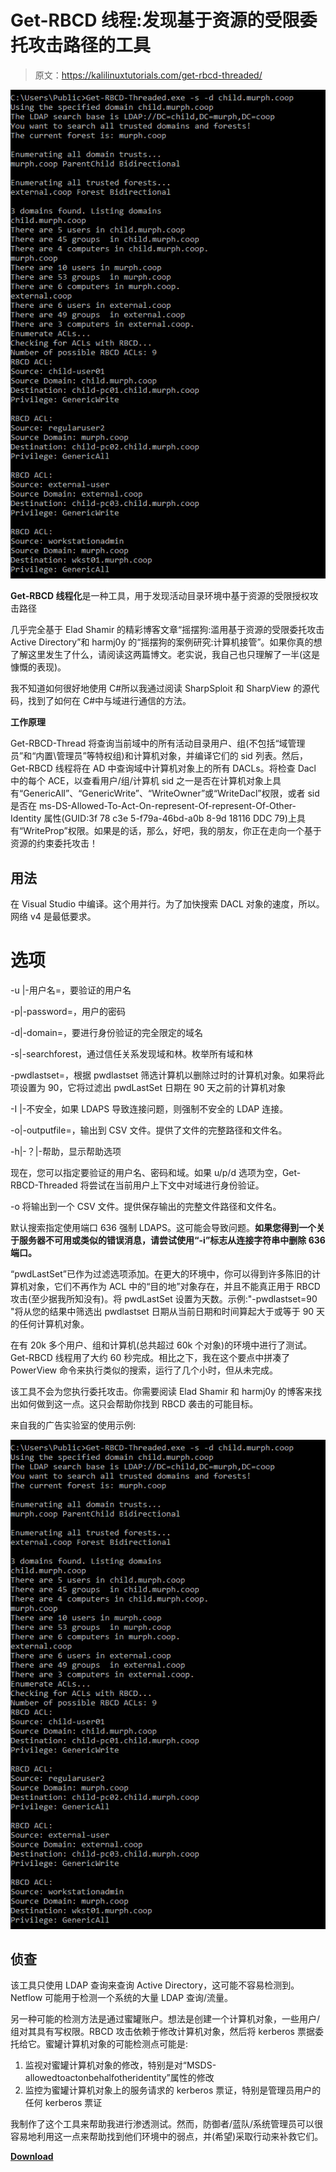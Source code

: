 # Get-RBCD 线程:发现基于资源的受限委托攻击路径的工具

> 原文：<https://kalilinuxtutorials.com/get-rbcd-threaded/>

[![](img/368e4e5af9ebcb043b9135b48200fdf3.png)](https://blogger.googleusercontent.com/img/a/AVvXsEiaULH3JrJZVATe0m9FgbwMPWJovTNr9ByX9UgoH1V7xD2pO4fJJ_2jh3DdO0XzNTdD0of2C5GAKidopqwRiX8Hb-yNsjfpevuVXz5rPoi_Xd_ZzusKlbl39dIv-oLA734zL6SWz6el7dN0NF6bFyvhmktbTNgK_XgKCfSz9NdmBX69m8UDsAjywuhv=s829)

**Get-RBCD 线程化**是一种工具，用于发现活动目录环境中基于资源的受限授权攻击路径

几乎完全基于 Elad Shamir 的精彩博客文章“摇摆狗:滥用基于资源的受限委托攻击 Active Directory”和 harmj0y 的“摇摆狗的案例研究:计算机接管”。如果你真的想了解这里发生了什么，请阅读这两篇博文。老实说，我自己也只理解了一半(这是慷慨的表现)。

我不知道如何很好地使用 C#所以我通过阅读 SharpSploit 和 SharpView 的源代码，找到了如何在 C#中与域进行通信的方法。

**工作原理**

Get-RBCD-Thread 将查询当前域中的所有活动目录用户、组(不包括“域管理员”和“内置\管理员”等特权组)和计算机对象，并编译它们的 sid 列表。然后，Get-RBCD 线程将在 AD 中查询域中计算机对象上的所有 DACLs。将检查 Dacl 中的每个 ACE，以查看用户/组/计算机 sid 之一是否在计算机对象上具有“GenericAll”、“GenericWrite”、“WriteOwner”或“WriteDacl”权限，或者 sid 是否在 ms-DS-Allowed-To-Act-On-represent-Of-represent-Of-Other-Identity 属性(GUID:3f 78 c3e 5-f79a-46bd-a0b 8-9d 18116 DDC 79)上具有“WriteProp”权限。如果是的话，那么，好吧，我的朋友，你正在走向一个基于资源的约束委托攻击！

## 用法

在 Visual Studio 中编译。这个用并行。为了加快搜索 DACL 对象的速度，所以。网络 v4 是最低要求。

# 选项

-u |-用户名=，要验证的用户名

-p|-password=，用户的密码

-d|-domain=，要进行身份验证的完全限定的域名

-s|-searchforest，通过信任关系发现域和林。枚举所有域和林

-pwdlastset=，根据 pwdlastset 筛选计算机以删除过时的计算机对象。如果将此项设置为 90，它将过滤出 pwdLastSet 日期在 90 天之前的计算机对象

-I |-不安全，如果 LDAPS 导致连接问题，则强制不安全的 LDAP 连接。

-o|-outputfile=，输出到 CSV 文件。提供了文件的完整路径和文件名。

-h|-？|-帮助，显示帮助选项

现在，您可以指定要验证的用户名、密码和域。如果 u/p/d 选项为空，Get-RBCD-Threaded 将尝试在当前用户上下文中对域进行身份验证。

-o 将输出到一个 CSV 文件。提供保存输出的完整文件路径和文件名。

默认搜索指定使用端口 636 强制 LDAPS。这可能会导致问题。**如果您得到一个关于服务器不可用或类似的错误消息，请尝试使用“-i”标志从连接字符串中删除 636 端口。**

“pwdLastSet”已作为过滤选项添加。在更大的环境中，你可以得到许多陈旧的计算机对象，它们不再作为 ACL 中的“目的地”对象存在，并且不能真正用于 RBCD 攻击(至少据我所知没有)。将 pwdLastSet 设置为天数。示例:"-pwdlastset=90 "将从您的结果中筛选出 pwdlastset 日期从当前日期和时间算起大于或等于 90 天的任何计算机对象。

在有 20k 多个用户、组和计算机(总共超过 60k 个对象)的环境中进行了测试。Get-RBCD 线程用了大约 60 秒完成。相比之下，我在这个要点中拼凑了 PowerView 命令来执行类似的搜索，运行了几个小时，但从未完成。

该工具不会为您执行委托攻击。你需要阅读 Elad Shamir 和 harmj0y 的博客来找出如何做到这一点。这只会帮助你找到 RBCD 袭击的可能目标。

来自我的广告实验室的使用示例:

![](img/368e4e5af9ebcb043b9135b48200fdf3.png)

## 侦查

该工具只使用 LDAP 查询来查询 Active Directory，这可能不容易检测到。Netflow 可能用于检测一个系统的大量 LDAP 查询/流量。

另一种可能的检测方法是通过蜜罐账户。想法是创建一个计算机对象，一些用户/组对其具有写权限。RBCD 攻击依赖于修改计算机对象，然后将 kerberos 票据委托给它。蜜罐计算机对象的可能检测点可能是:

1.  监视对蜜罐计算机对象的修改，特别是对“MSDS-allowedtoactonbehalfotheridentity”属性的修改
2.  监控为蜜罐计算机对象上的服务请求的 kerberos 票证，特别是管理员用户的任何 kerberos 票证

我制作了这个工具来帮助我进行渗透测试。然而，防御者/蓝队/系统管理员可以很容易地利用这一点来帮助找到他们环境中的弱点，并(希望)采取行动来补救它们。

[**Download**](https://github.com/FatRodzianko/Get-RBCD-Threaded)